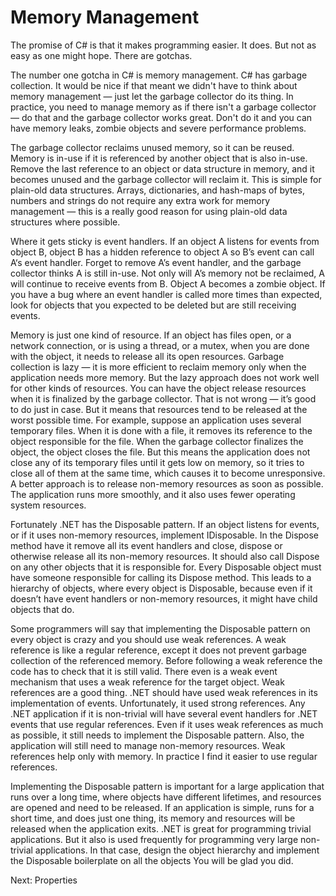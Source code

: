 ﻿# Memory Management

The promise of C# is that it makes programming easier. It does. But not as easy 
as one might hope. There are gotchas. 

The number one gotcha in C# is memory management. C# has garbage collection. 
It would be nice if that meant we didn't have to think about memory management 
— just let the garbage collector do its thing. In practice, you need to manage 
memory as if there isn't a garbage collector — do that and the garbage collector 
works great. Don't do it and you can have memory leaks, zombie objects and severe 
performance problems. 

The garbage collector reclaims unused memory, so it can be reused. Memory is 
in-use if it is referenced by another object that is also in-use. Remove the 
last reference to an object or data structure in memory, and it becomes unused 
and the garbage collector will reclaim it. This is simple for plain-old data 
structures. Arrays, dictionaries, and hash-maps of bytes, numbers and strings 
do not require any extra work for memory management — this is a really good 
reason for using plain-old data structures where possible. 

Where it gets sticky is event handlers. If an object A listens for events from 
object B, object B has a hidden reference to object A so B’s event can call A‘s 
event handler. Forget to remove A’s event handler, and the garbage collector 
thinks A is still in-use. Not only will A’s memory not be reclaimed, A will 
continue to receive events from B. Object A becomes a zombie object. If you have 
a bug where an event handler is called more times than expected, look for 
objects that you expected to be deleted but are still receiving events. 

Memory is just one kind of resource. If an object has files open, or a network 
connection, or is using a thread, or a mutex, when you are done with the object, 
it needs to release all its open resources. Garbage collection is lazy — it is 
more efficient to reclaim memory only when the application needs more memory. 
But the lazy approach does not work well for other kinds of resources. You can 
have the object release resources when it is finalized by the garbage collector. 
That is not wrong — it’s good to do just in case. But it means that resources 
tend to be released at the worst possible time. For example, suppose an 
application uses several temporary files. When it is done with a file, it 
removes its reference to the object responsible for the file. When the garbage 
collector finalizes the object, the object closes the file. But this means the 
application does not close any of its temporary files until it gets low on 
memory, so it tries to close all of them at the same time, which causes it to 
become unresponsive. A better approach is to release non-memory resources as 
soon as possible. The application runs more smoothly, and it also uses fewer 
operating system resources. 

Fortunately .NET has the Disposable pattern. If an object listens for events, 
or if it uses non-memory resources, implement IDisposable. In the Dispose 
method have it remove all its event handlers and close, dispose or otherwise 
release all its non-memory resources. It should also call Dispose on any other 
objects that it is responsible for. Every Disposable object must have someone 
responsible for calling its Dispose method. This leads to a hierarchy of 
objects, where every object is Disposable, because even if it doesn’t have 
event handlers or non-memory resources, it might have child objects that do. 

Some programmers will say that implementing the Disposable pattern on every 
object is crazy and you should use weak references. A weak reference is like 
a regular reference, except it does not prevent garbage collection of the 
referenced memory. Before following a weak reference the code has to check that 
it is still valid. There even is a weak event mechanism that uses a weak 
reference for the target object. Weak references are a good thing. .NET should 
have used weak references in its implementation of events. Unfortunately, it 
used strong references. Any .NET application if it is non-trivial will have 
several event handlers for .NET events that use regular references. Even if it 
uses weak references as much as possible, it still needs to implement the 
Disposable pattern. Also, the application will still need to manage non-memory 
resources. Weak references help only with memory. In practice I find it easier 
to use regular references.

Implementing the Disposable pattern is important for a large application that 
runs over a long time, where objects have different lifetimes, and resources 
are opened and need to be released. If an application is simple, runs for a 
short time, and does just one thing, its memory and resources will be released 
when the application exits. .NET is great for programming trivial applications. 
But it also is used frequently for programming very large non-trivial 
applications. In that case, design the object hierarchy and implement the 
Disposable boilerplate on all the objects You will be glad you did.

Next: Properties
